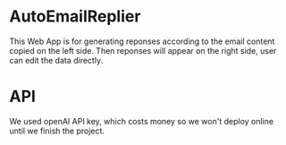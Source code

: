 ﻿# AutoEmailReplier
This Web App is for generating reponses according to the email content copied on the left side. Then reponses will appear on the right side, user can edit the data directly. 
# API
We used openAI API key, which costs money so we won't deploy online until we finish the project.
